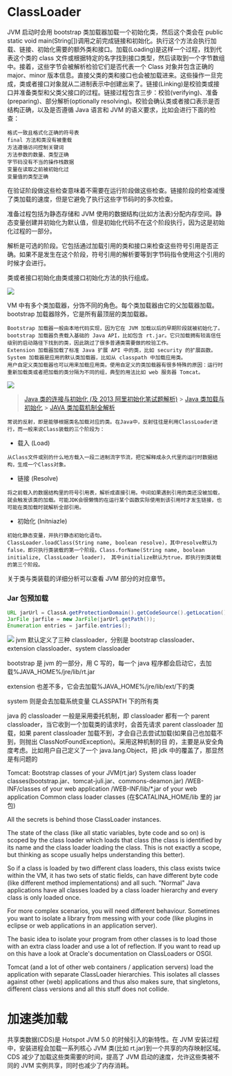 # ClassLoader

JVM 启动时会用 bootstrap 类加载器加载一个初始化类，然后这个类会在 public static void main(String[])调用之前完成链接和初始化。执行这个方法会执行加载、链接、初始化需要的额外类和接口。加载(Loading)是这样一个过程，找到代表这个类的 class 文件或根据特定的名字找到接口类型，然后读取到一个字节数组中。接着，这些字节会被解析检验它们是否代表一个 Class 对象并包含正确的 major、minor 版本信息。直接父类的类和接口也会被加载进来。这些操作一旦完成，类或者接口对象就从二进制表示中创建出来了。链接(Linking)是校验类或接口并准备类型和父类父接口的过程。链接过程包含三步：校验(verifying)、准备(preparing)、部分解析(optionally resolving)。校验会确认类或者接口表示是否结构正确，以及是否遵循 Java 语言和 JVM 的语义要求，比如会进行下面的检查：

    格式一致且格式化正确的符号表
    final 方法和类没有被重载
    方法遵循访问控制关键词
    方法参数的数量、类型正确
    字节码没有不当的操作栈数据
    变量在读取之前被初始化过
    变量值的类型正确

在验证阶段做这些检查意味着不需要在运行阶段做这些检查。链接阶段的检查减慢了类加载的速度，但是它避免了执行这些字节码时的多次检查。

准备过程包括为静态存储和 JVM 使用的数据结构(比如方法表)分配内存空间。静态变量创建并初始化为默认值，但是初始化代码不在这个阶段执行，因为这是初始化过程的一部分。

解析是可选的阶段。它包括通过加载引用的类和接口来检查这些符号引用是否正确。如果不是发生在这个阶段，符号引用的解析要等到字节码指令使用这个引用的时候才会进行。

类或者接口初始化由类或接口初始化方法<clinit>的执行组成。

![](http://incdn1.b0.upaiyun.com/2016/02/154e3dd9e7a3ac36dd6bccc337fe5af9-717x1024.png)

VM 中有多个类加载器，分饰不同的角色。每个类加载器由它的父加载器加载。bootstrap 加载器除外，它是所有最顶层的类加载器。

    Bootstrap 加载器一般由本地代码实现，因为它在 JVM 加载以后的早期阶段就被初始化了。bootstrap 加载器负责载入基础的 Java API，比如包含 rt.jar。它只加载拥有较高信任级别的启动路径下找到的类，因此跳过了很多普通类需要做的校验工作。
    Extension 加载器加载了标准 Java 扩展 API 中的类，比如 security 的扩展函数。
    System 加载器是应用的默认类加载器，比如从 classpath 中加载应用类。
    用户自定义类加载器也可以用来加载应用类。使用自定义的类加载器有很多特殊的原因：运行时重新加载类或者把加载的类分隔为不同的组，典型的用法比如 web 服务器 Tomcat。

![](http://incdn1.b0.upaiyun.com/2016/02/3295f004d3d088bc2961fd4a9812c7c2-1024x651.png)

> [Java 类的连接与初始化 (及 2013 阿里初始化笔试题解析)](http://www.importnew.com/17105.html) > [Java 类加载与初始化](http://www.cnblogs.com/zhguang/p/3154584.html) > [JAVA 类加载机制全解析](https://segmentfault.com/a/1190000005608960)

```
常说的反射，即是能够根据类名加载对应的类。在Java中，反射往往是利用ClassLoader进行，而一般来说Class装载的三个阶段为：
```

* 载入 (Load)

```
从Class文件或别的什么地方载入一段二进制流字节流，把它解释成永久代里的运行时数据结构，生成一个Class对象。
```

* 链接 (Resolve)

```
将之前载入的数据结构里的符号引用表，解析成直接引用。中间如果遇到引用的类还没被加载，就会触发该类的加载。可能JDK会很懒惰的在运行某个函数实际使用到该引用时才发生链接，也可能在类加载时就解析全部引用。
```

* 初始化 (Initniazle)

```
初始化静态变量，并执行静态初始化语句。
ClassLoader.loadClass(String name, boolean resolve)，其中resolve默认为false，即只执行类装载的第一个阶段。Class.forName(String name, boolean initialize, ClassLoader loader)， 其中initialize默认为true，即执行到类装载的第三个阶段。
```

关于类与类装载的详细分析可以查看 JVM 部分的对应章节。

### Jar 包预加载

```java
URL jarUrl = ClassA.getProtectionDomain().getCodeSource().getLocation();
JarFile jarfile = new JarFile(jarUrl.getPath());
Enumeration entries = jarfile.entries();
```

![](http://hi.csdn.net/attachment/201112/7/0_1323227983q4G5.gif)
jvm 默认定义了三种 classloader，分别是 bootstrap classloader、extension classloader、system classloader

bootstrap 是 jvm 的一部分，用 C 写的，每一个 java 程序都会启动它，去加载%JAVA_HOME%/jre/lib/rt.jar

extension 也差不多，它会去加载%JAVA_HOME%/jre/lib/ext/下的类

system 则是会去加载系统变量 CLASSPATH 下的所有类

java 的 classloader 一般是采用委托机制，即 classloader 都有一个 parent classloader，当它收到一个加载类的请求时，会首先请求 parent classloader 加载，如果 parent classloader 加载不到，才会自己去尝试加载(如果自己也加载不到，则抛出 ClassNotFoundException)。采用这种机制的目 的，主要是从安全角度考虑。比如用户自己定义了一个 java.lang.Object，把 jdk 中的覆盖了，那显然是有问题的

Tomcat:
Bootstrap classes of your JVM(rt.jar)
System class loader classes(bootstrap.jar、tomcat-juli.jar、commons-deamon.jar)
/WEB-INF/classes of your web application
/WEB-INF/lib/\*.jar of your web application
Common class loader classes (在$CATALINA_HOME/lib 里的 jar 包)

All the secrets is behind those ClassLoader instances.

The state of the class (like all static variables, byte code and so on) is scoped by the class loader which loads that class (the class is identified by its name and the class loader loading the class. This is not exactly a scope, but thinking as scope usually helps understanding this better).

So if a class is loaded by two different class loaders, this class exists twice within the VM, it has two sets of static fields, can have different byte code (like different method implementations) and all such. "Normal" Java applications have all classes loaded by a class loader hierarchy and every class is only loaded once.

For more complex scenarios, you will need different behaviour. Sometimes you want to isolate a library from messing with your code (like plugins in eclipse or web applications in an application server).

The basic idea to isolate your program from other classes is to load those with an extra class loader and use a lot of reflection. If you want to read up on this have a look at Oracle's documentation on ClassLoaders or OSGI.

Tomcat (and a lot of other web containers / application servers) load the application with separate ClassLoader hierarchies. This isolates all classes against other (web) applications and thus also makes sure, that singletons, different class versions and all this stuff does not collide.

# 加速类加载

共享类数据(CDS)是 Hotspot JVM 5.0 的时候引入的新特性。在 JVM 安装过程中，安装进程会加载一系列核心 JVM 类(比如 rt.jar)到一个共享的内存映射区域。CDS 减少了加载这些类需要的时间，提高了 JVM 启动的速度，允许这些类被不同的 JVM 实例共享，同时也减少了内存消耗。
